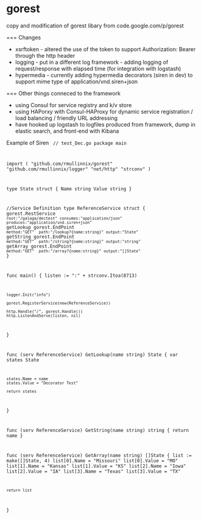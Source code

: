gorest
======

copy and modification of gorest libary from code.google.com/p/gorest

=== Changes
* xsrftoken - altered the use of the token to support Authorization: Bearer <token> through the http header
* logging - put in a different log framework - adding logging of request/response with elapsed time (for integration with logstash)
* hypermedia - currently adding hypermedia decorators (siren in dev) to support mime type of application/vnd.siren+json

=== Other things conneced to the framework
* using Consul for service registry and k/v store
* using HAPorxy with Consul-HAProxy for dynamic service registration / load balancing / friendly URL addressing
* have hooked up logstash to logfiles produced from framework, dump in elastic search, and front-end with Kibana

Example of Siren 
<code>
// test_Dec.go
package main

import (
	"github.com/rmullinnix/gorest"
	"github.com/rmullinnix/logger"
	"net/http"
	"strconv"
)

type State struct {
	Name		string
	Value		string
}

//Service Definition
type ReferenceService struct {
	gorest.RestService `root:"/galaga/dectest" consumes:"application/json" produces:"application/vnd.siren+json"`
	getLookup    gorest.EndPoint `method:"GET"  path:"/lookup?{name:string}" output:"State"`
	getString    gorest.EndPoint `method:"GET"  path:"/string?{name:string}" output:"string"`
	getArray     gorest.EndPoint `method:"GET"  path:"/array?{name:string}" output:"[]State"`
}

func main() {
	listen := ":" + strconv.Itoa(8713)

	logger.Init("info")

	gorest.RegisterService(new(ReferenceService))

	http.Handle("/", gorest.Handle())
	http.ListenAndServe(listen, nil)
}

func (serv ReferenceService) GetLookup(name string) State {
	var states	State

	states.Name = name
	states.Value = "Decorator Test"

	return states
}

func (serv ReferenceService) GetString(name string) string {
	return name
}

func (serv ReferenceService) GetArray(name string) []State {
	list := make([]State, 4)
	list[0].Name = "Missouri"
	list[0].Value = "MO"
	list[1].Name = "Kansas"
	list[1].Value = "KS"
	list[2].Name = "Iowa"
	list[2].Value = "IA"
	list[3].Name = "Texas"
	list[3].Value = "TX"

	return list
}
</code>
